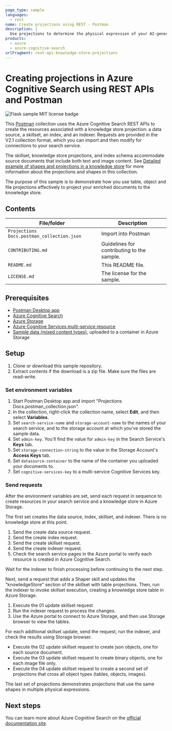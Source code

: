 ```yaml
---
page_type: sample
languages:
  - rest
name: Create projections using REST - Postman
description: |
  Use projections to determine the physical expression of your AI-generated content in an Azure Cognitive Search knowledge store. 
products:
  - azure
  - azure-cognitive-search
urlFragment: rest-api-knowledge-store-projections
---
```


# Creating projections in Azure Cognitive Search using REST APIs and Postman

![Flask sample MIT license badge](https://img.shields.io/badge/license-MIT-green.svg)

This [Postman](https://www.getpostman.com/) collection uses the Azure Cognitive Search REST APIs to create the resources associated with a knowledge store projection: a data source, a skillset, an index, and an indexer. Requests are provided in the V2.1 collection format, which you can import and then modify for connections to your search service.

The skillset, knowledge store projections, and index schema accommodate source documents that include both text and image content. See [Detailed example of shapes and projections in a knowledge store](https://docs.microsoft.com/azure/search/knowledge-store-projections-example-long) for more information about the projections and shapes in this collection.

The purpose of this sample is to demonstrate how you use table, object and file projections effectively to project your enriched documents to the knowledge store. 

## Contents

| File/folder | Description |
|-------------|-------------|
| `Projections Docs.postman_collection.json`       | Import into Postman |
| `CONTRIBUTING.md` | Guidelines for contributing to the sample. |
| `README.md` | This README file. |
| `LICENSE.md`   | The license for the sample. |

## Prerequisites

+ [Postman Desktop app](https://www.getpostman.com/)
+ [Azure Cognitive Search](https://docs.microsoft.com/azure/search/search-create-service-portal)
+ [Azure Storage](https://docs.microsoft.com/en-us/azure/storage/)
+ [Azure Cognitive Services multi-service resource](https://docs.microsoft.com/azure/cognitive-services/cognitive-services-apis-create-account?tabs=multiservice%2Clinux) 
+ [Sample data (mixed content types)](https://github.com/Azure-Samples/azure-search-sample-data/tree/master/ai-enrichment-mixed-media), uploaded to a container in Azure Storage

## Setup

1. Clone or download this sample repository.
1. Extract contents if the download is a zip file. Make sure the files are read-write.

### Set environment variables

1. Start Postman Desktop app and import "Projections Docs.postman_collection.json".
1. In the collection, right-click the collection name, select **Edit**, and then select **Variables**.
1. Set `search-service-name` and `storage-account-name` to the names of your search service, and to the storage account at which you've stored the sample data.
1. Set `admin-key`. You'll find the value for `admin-key` in the Search Service's **Keys** tab. 
1. Set `storage-connection-string` to the value in the Storage Account's **Access Keys** tab. 
1. Set `datasource-container` to the name of the container you uploaded your documents to.
1. Set `cognitive-services-key` to a multi-service Cognitive Services key.

### Send requests

After the environment variables are set, send each request in sequence to create resources in your search service and a knowledge store in Azure Storage.

The first set creates the data source, index, skillset, and indexer. There is no knowledge store at this point.

1. Send the create data source request.
1. Send the create index request.
1. Send the create skillset request.
1. Send the create indexer request.
1. Check the search service pages in the Azure portal to verify each resource is created in Azure Cognitive Search. 

Wait for the indexer to finish processing before continuing to the next step.

Next, send a request that adds a Shaper skill and updates the "knowledgeStore" section of the skillset with table projections. Then, run the indexer to invoke skillset execution, creating a knowledge store table in Azure Storage.

1. Execute the 01 update skillset request
1. Run the indexer request to process the changes.
1. Use the Azure portal to connect to Azure Storage, and then use Storage browser to view the tables.

For each additional skillset update, send the request, run the indexer, and check the results using Storage browser.

+ Execute the 02 update skillset request to create json objects, one for each source document.
+ Execute the 03 update skillset request to create binary objects, one for each image file only.
+ Execute the 04 update skillset request to create a second set of projections that cross all object types (tables, objects, images).

The last set of projections demonstrates projections that use the same shapes in multiple physical expressions.

## Next steps

You can learn more about Azure Cognitive Search on the [official documentation site](https://docs.microsoft.com/azure/search).
